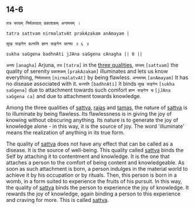 ## 14-6


```shloka-sa
तत्र सत्त्वम् निर्मलत्वात् प्रकाशकम् अनामयम् ।
```
```shloka-sa-hk
tatra sattvam nirmalatvAt prakAzakam anAmayam |
```
```shloka-sa
सुख सङ्गेन बध्नाति ज्ञान सङ्गेन चानघ ॥ ६ ॥
```
```shloka-sa-hk
sukha saGgena badhnAti jJAna saGgena cAnagha || 6 ||
```

`अनघ` `[anagha]` Arjuna, `तत्र` `[tatra]` in the [three qualities](satva_rajas_tamas), `सत्त्वम्` `[sattvam]` the quality of serenity `प्रकाशकम्` `[prakAzakam]` illuminates and lets us know everything, `निर्मलत्वात्` `[nirmalatvAt]` by being flawless. `अनामयम्` `[anAmayam]` It has no disease associated with it. `बध्नाति` `[badhnAti]` It binds `सुख सङ्गेन` `[sukha saGgena]` due to attachment towards such comfort `ज्ञान सङ्गेन च` `[jJAna saGgena ca]` and due to attachment towards knowledge.

<a name='sattva'></a>Among the three qualities of [sattva](sattva), [rajas](rajas) and [tamas](tamas), the nature of [sattva](sattva) is to illuminate by being flawless. Its flawlessness is in giving the joy of knowing without obscuring anything. Its nature is to generate the joy of knowledge alone - in this way, it is the source of joy. 
The word 'illuminate' means the realization of anything in its true form.



The quality of [sattva](sattva) does not have any effect that can be called as a disease. It is the source of well-being.
This quality called [sattva](sattva) binds the Self by attaching it to contentment and knowledge. It is the one that attaches a person to the comfort of being content and knowledgeable. As soon as such attachment is born, a person indulges in the material world to achieve it by his occupation or by rituals.
Then, this person is born in a womb, in a form suited to experience the fruits of his pursuit. In this way, the quality of [sattva](sattva) binds the person to experience the joy of knowledge. It rewards the joy of knowledge, again binding a person to this experience and craving for more. 
This is called [sattva](sattva).

